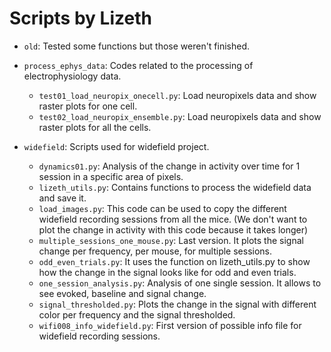 # Scripts by Lizeth
* `old`: Tested some functions but those weren't finished.
* `process_ephys_data`: Codes related to the processing of electrophysiology data.

    * `test01_load_neuropix_onecell.py`: Load neuropixels data and show raster plots for one cell.
    * `test02_load_neuropix_ensemble.py`: Load neuropixels data and show raster plots for all the cells.
* `widefield`: Scripts used for widefield project.

    * `dynamics01.py`: Analysis of the change in activity over time for 1 session in a specific area of pixels.
    * `lizeth_utils.py`: Contains functions to process the widefield data and save it.
    * `load_images.py`: This code can be used to copy the different widefield recording sessions from all the mice. (We don't want to plot the change in activity with this code because it takes longer)
    * `multiple_sessions_one_mouse.py`: Last version. It plots the signal change per frequency, per mouse, for multiple sessions.
    * `odd_even_trials.py`: It uses the function on lizeth_utils.py to show how the change in the signal looks like for odd and even trials.
    * `one_session_analysis.py`: Analysis of one single session. It allows to see evoked, baseline and signal change.
    * `signal_thresholded.py`: Plots the change in the signal with different color per frequency and the signal thresholded.
    * `wifi008_info_widefield.py`: First version of possible info file for widefield recording sessions.                                             

